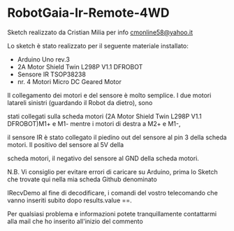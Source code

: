 # RobotGaia-Ir-Remote-4WD

Sketch realizzato da Cristian Milia per info cmonline58@yahoo.it

Lo sketch è stato realizzato per il seguente materiale installato: 
 
* Arduino Uno rev.3 
 * 2A Motor Shield Twin L298P V1.1 DFROBOT
 * Sensore IR TSOP38238 
 * nr. 4 Motori Micro DC Geared Motor

Il collegamento dei motori e del sensore è molto semplice. I due motori latareli sinistri (guardando il Robot da dietro), sono 

stati collegati sulla scheda motori (2A Motor Shield Twin L298P V1.1 DFROBOT)M1+ e M1- mentre i motori di destra a M2+ e M1-, 

il sensore IR è stato collegato il piedino out del sensore al pin 3 della scheda motori. Il positivo del sensore al 5V della 

scheda motori, il negativo del sensore al GND della scheda motori.

N.B. Vi consiglio per evitare errori di caricare su Arduino, prima lo Sketch che trovate qui nella mia scheda Github denominato 

IRecvDemo al fine di decodificare, i comandi del vostro telecomando che vanno inseriti subito dopo results.value ==.

Per qualsiasi problema e informazioni potete tranquillamente contattarmi alla mail che ho inserito all'inizio del commento


